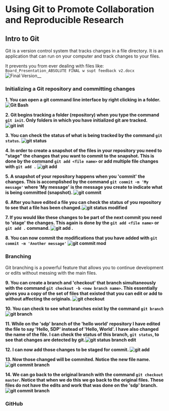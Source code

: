 # Using Git to Promote Collaboration and Reproducible Research
## Intro to Git
Git is a version control system that tracks changes in a file directory.  It is an application that can run on your computer and track changes to your files. 

It prevents you from ever dealing with files like: `Board_Presentation_ABSOLUTE FINAL w supt feedback v2.docx` ![Final Version](img/00_final_version.png)__

### Initializing a Git repository and committing changes
__1. You can open a git command line interface by right clicking in a folder. ![Git Bash](https://github.com/nathant23/hello-world/blob/master/img/01_start_Git_Bash.png)__

__2. Git begins tracking a folder (repository) when you type the command `git init`. Only folders in which you have initialized git are tracked. ![git init](https://github.com/nathant23/hello-world/blob/master/img/02_git_init.png)__

__3. You can check the status of what is being tracked by the command `git status`. ![git status](https://github.com/nathant23/hello-world/blob/master/img/03_git_status.png)__

__4. In order to create a snapshot of the files in your repository you need to "stage" the changes that you want to commit to the snapshot.  This is done by the command `git add <file name>` or add multiple file changes with `git add .` ![git add](https://github.com/nathant23/hello-world/blob/master/img/04_git_add_and_status.png)__

__5. A snapshot of your repository happens when you 'commit' the changes.  This is accomplished by the command `git commit -m 'My message'` where 'My message' is the message you create to indicate what is being committed (snapshot). ![git commit](https://github.com/nathant23/hello-world/blob/master/img/05_git_commit.png)__

__6. After you have edited a file you can check the status of you repository to see that a file has been changed.![git status modified](https://github.com/nathant23/hello-world/blob/master/img/06_git_status_modified.png)__

__7. If you would like these changes to be part of the next commit you need to 'stage' the changes.  This again is done by the `git add <file name>` or `git add .` command. ![git add .](https://github.com/nathant23/hello-world/blob/master/img/07_git_add_..png)__

__8. You can now commit the modifications that you have added with `git commit -m 'Another message'` ![git commit mod](https://github.com/nathant23/hello-world/blob/master/img/08_git_commit_modification.png)__

### Branching
Git branching is a powerful feature that allows you to continue development or edits without messing with the main files.

__9. You can create a branch and 'checkout' that branch simultaneously with the command `git checkout -b <new branch name>`.  This essentially gives you a copy of the set of files that existed that you can edit or add to without affecting the originals. ![git checkout](https://github.com/nathant23/hello-world/blob/master/img/09_git_checkout.png)__

__10. You can check to see what branches exist by the command `git branch` ![git branch](https://github.com/nathant23/hello-world/blob/master/img/10_git_branch.png)__

 
__11. While on the 'sdp' branch of the 'hello world' repository I have edited the file to say 'Hello, SDP' instead of 'Hello, World'.  I have also changed the name of the file. I can check the status of this branch, `git status`, to see that changes are detected by git.![git status branch edit](https://github.com/nathant23/hello-world/blob/master/img/11_git_status_delete.png)__

__12. I can now add those changes to be staged for commit. ![git add](https://github.com/nathant23/hello-world/blob/master/img/12_git_add.png)__

__13. Now those changed will be commited. Notice the new file name. ![git commit branch](https://github.com/nathant23/hello-world/blob/master/img/13_git_commit_branch.png)__

__14. We can go back to the original branch with the command `git checkout master`.  Notice that when we do this we go back to the original files.  These files do not have the edits and work that was done on the 'sdp' branch. ![git commit branch](https://github.com/nathant23/hello-world/blob/master/img/14_git_checkout_master.png)__


### GitHub





